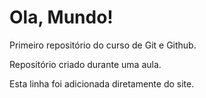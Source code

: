 # Ola, Mundo!
 Primeiro repositório do curso de Git e Github.

 Repositório criado durante uma aula.
 
 Esta linha foi adicionada diretamente do site.
